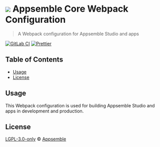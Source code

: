 # ![](https://gitlab.com/appsemble/appsemble/-/raw/0.22.5/config/assets/logo.svg) Appsemble Core Webpack Configuration

> A Webpack configuration for Appsemble Studio and apps

[![GitLab CI](https://gitlab.com/appsemble/appsemble/badges/0.22.5/pipeline.svg)](https://gitlab.com/appsemble/appsemble/-/releases/0.22.5)
[![Prettier](https://img.shields.io/badge/code_style-prettier-ff69b4.svg)](https://prettier.io)

## Table of Contents

- [Usage](#usage)
- [License](#license)

## Usage

This Webpack configuration is used for building Appsemble Studio and apps in development and
production.

## License

[LGPL-3.0-only](https://gitlab.com/appsemble/appsemble/-/blob/0.22.5/LICENSE.md) ©
[Appsemble](https://appsemble.com)
